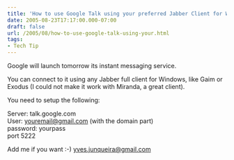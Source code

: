 ```yaml
---
title: 'How to use Google Talk using your preferred Jabber Client for Windows'
date: 2005-08-23T17:17:00.000-07:00
draft: false
url: /2005/08/how-to-use-google-talk-using-your.html
tags: 
- Tech Tip
---
```


Google will launch tomorrow its instant messaging service.  
  
You can connect to it using any Jabber full client for Windows, like Gaim or Exodus (I could not make it work with Miranda, a great client).  
  
You need to setup the following:  
  
Server: talk.google.com  
User: youremail@gmail.com (with the domain part)  
password: yourpass  
port 5222  
  
Add me if you want :-) yves.junqueira@gmail.com
